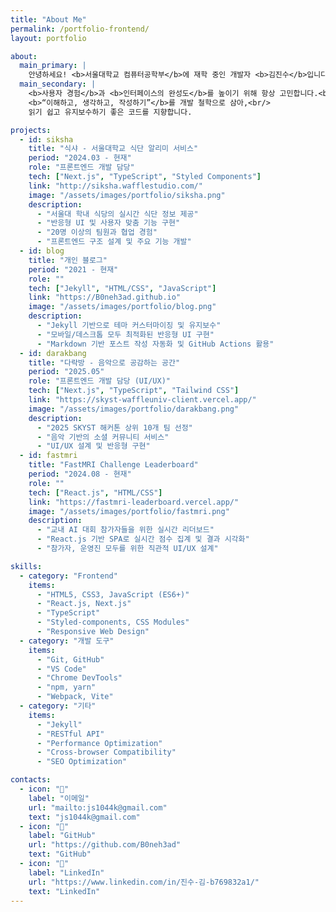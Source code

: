 ```yaml
---
title: "About Me"
permalink: /portfolio-frontend/
layout: portfolio

about:
  main_primary: |
    안녕하세요! <b>서울대학교 컴퓨터공학부</b>에 재학 중인 개발자 <b>김진수</b>입니다.<br/>
  main_secondary: |
    <b>사용자 경험</b>과 <b>인터페이스의 완성도</b>를 높이기 위해 항상 고민합니다.<br/>
    <b>“이해하고, 생각하고, 작성하기”</b>를 개발 철학으로 삼아,<br/>
    읽기 쉽고 유지보수하기 좋은 코드를 지향합니다.

projects:
  - id: siksha
    title: "식샤 - 서울대학교 식단 알리미 서비스"
    period: "2024.03 - 현재"
    role: "프론트엔드 개발 담당"
    tech: ["Next.js", "TypeScript", "Styled Components"]
    link: "http://siksha.wafflestudio.com/"
    image: "/assets/images/portfolio/siksha.png"
    description:
      - "서울대 학내 식당의 실시간 식단 정보 제공"
      - "반응형 UI 및 사용자 맞춤 기능 구현"
      - "20명 이상의 팀원과 협업 경험"
      - "프론트엔드 구조 설계 및 주요 기능 개발"
  - id: blog
    title: "개인 블로그"
    period: "2021 - 현재"
    role: ""
    tech: ["Jekyll", "HTML/CSS", "JavaScript"]
    link: "https://B0neh3ad.github.io"
    image: "/assets/images/portfolio/blog.png"
    description:
      - "Jekyll 기반으로 테마 커스터마이징 및 유지보수"
      - "모바일/데스크톱 모두 최적화된 반응형 UI 구현"
      - "Markdown 기반 포스트 작성 자동화 및 GitHub Actions 활용"
  - id: darakbang
    title: "다락방 - 음악으로 공감하는 공간"
    period: "2025.05"
    role: "프론트엔드 개발 담당 (UI/UX)"
    tech: ["Next.js", "TypeScript", "Tailwind CSS"]
    link: "https://skyst-waffleuniv-client.vercel.app/"
    image: "/assets/images/portfolio/darakbang.png"
    description:
      - "2025 SKYST 해커톤 상위 10개 팀 선정"
      - "음악 기반의 소셜 커뮤니티 서비스"
      - "UI/UX 설계 및 반응형 구현"
  - id: fastmri
    title: "FastMRI Challenge Leaderboard"
    period: "2024.08 - 현재"
    role: ""
    tech: ["React.js", "HTML/CSS"]
    link: "https://fastmri-leaderboard.vercel.app/"
    image: "/assets/images/portfolio/fastmri.png"
    description:
      - "교내 AI 대회 참가자들을 위한 실시간 리더보드"
      - "React.js 기반 SPA로 실시간 점수 집계 및 결과 시각화"
      - "참가자, 운영진 모두를 위한 직관적 UI/UX 설계"

skills:
  - category: "Frontend"
    items:
      - "HTML5, CSS3, JavaScript (ES6+)"
      - "React.js, Next.js"
      - "TypeScript"
      - "Styled-components, CSS Modules"
      - "Responsive Web Design"
  - category: "개발 도구"
    items:
      - "Git, GitHub"
      - "VS Code"
      - "Chrome DevTools"
      - "npm, yarn"
      - "Webpack, Vite"
  - category: "기타"
    items:
      - "Jekyll"
      - "RESTful API"
      - "Performance Optimization"
      - "Cross-browser Compatibility"
      - "SEO Optimization"

contacts:
  - icon: "📧"
    label: "이메일"
    url: "mailto:js1044k@gmail.com"
    text: "js1044k@gmail.com"
  - icon: "🐙"
    label: "GitHub"
    url: "https://github.com/B0neh3ad"
    text: "GitHub"
  - icon: "💼"
    label: "LinkedIn"
    url: "https://www.linkedin.com/in/진수-김-b769832a1/"
    text: "LinkedIn"
---
```

